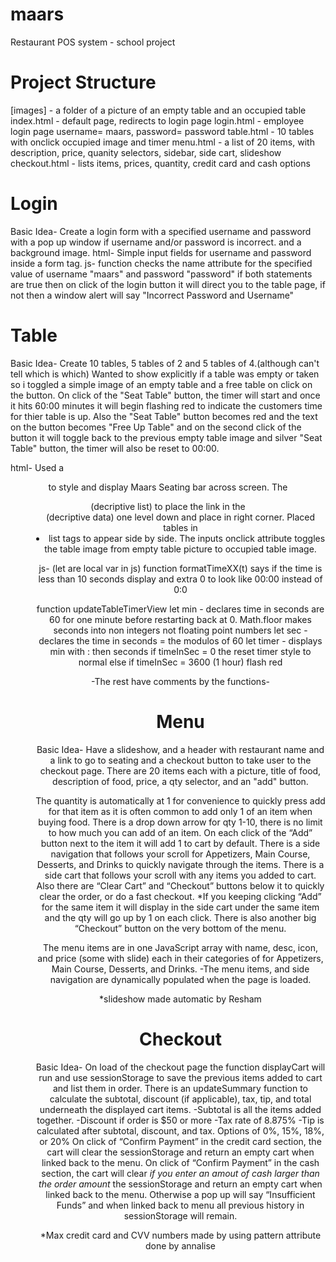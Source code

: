 # maars
Restaurant POS system - school project

# Project Structure
[images]   - a folder of a picture of an empty table and an occupied table
index.html - default page, redirects to login page
login.html - employee login page username= maars, password= password
table.html - 10 tables with onclick occupied image and timer
menu.html  - a list of 20 items, with description, price, quanity selectors, sidebar, side cart, slideshow
checkout.html - lists items, prices, quantity, credit card and cash options

# Login
Basic Idea- Create a login form with a specified username and password with a pop up window if username and/or password is incorrect.
and a background image.
html-
Simple input fields for username and password inside a form tag.
js-
function checks the name attribute for the specified value of username "maars" and password "password" if both statements are true then on click of the login button it will direct you to the table page, if not then a window alert will say "Incorrect Password and Username"

# Table
Basic Idea- Create 10 tables, 5 tables of 2 and 5 tables of 4.(although can't tell which is which) Wanted to show explicitly if a table was empty or taken so i toggled a simple image of an empty table and a free table on click on the button. On click of the "Seat Table" button, the timer will start and once it hits 60:00 minutes it will begin flashing red to indicate the customers time for thier table is up. Also the "Seat Table" button becomes red and the text on the button becomes "Free Up Table" and on the second click of the button it will toggle back to the previous empty table image and silver "Seat Table" button, the timer will also be reset to 00:00. 

html- Used a <header> to style and display Maars Seating bar across screen. The <dl> (decriptive list) to place the link in the <dd> (decriptive data) one level down and place in right corner.
Placed tables in <li> list tags to appear side by side.
The inputs onclick attribute toggles the table image from empty table picture to occupied table image.

js- (let are local var in js)
function formatTimeXX(t) says if the time is less than 10 seconds display and extra 0 to look like 00:00 instead of 0:0

function updateTableTimerView 
 let min - declares time in seconds are 60 for one minute before restarting back at 0. Math.floor makes seconds into non integers not floating point numbers
 let sec - declares the time in seconds = the modulos of 60
 let timer - displays min with : then seconds
 if timeInSec = 0 the reset timer style to normal else if timeInSec = 3600 (1 hour) flash red
 
 -The rest have comments by the functions-
 
# Menu
Basic Idea- Have a slideshow, and a header with restaurant name and a link to go to seating and a checkout button to take user to the checkout page. There are 20 items each with a picture, title of food, description of food, price, a qty selector, and an "add" button.

The quantity is automatically at 1 for convenience to quickly press add for that item as it is often common to add only 1 of an item when buying food. There is a drop down arrow for qty 1-10, there is no limit to how much you can add of an item. On each click of the “Add” button next to the item it will add 1 to cart by default.
There is a side navigation that follows your scroll for Appetizers, Main Course, Desserts, and Drinks to quickly navigate through the items.
There is a side cart that follows your scroll with any items you added to cart. Also there are “Clear Cart” and “Checkout” buttons below it to quickly clear the order, or do a fast checkout. 
*If you keeping clicking “Add” for the same item it will display in the side cart under the same item and the qty will go up by 1 on each click.
There is also another big “Checkout” button on the very bottom of the menu.

The menu items are in one JavaScript array with name, desc, icon, and price (some with slide) each in their categories of for Appetizers, Main Course, Desserts, and Drinks.
-The menu items, and side navigation are dynamically populated when the page is loaded.

*slideshow made automatic by Resham


# Checkout 
Basic Idea-  On load of the checkout page the function displayCart will run and use sessionStorage to save the previous items added to cart and list them in order. There is an updateSummary function to calculate the subtotal, discount (if applicable), tax, tip, and total underneath the displayed cart items.
-Subtotal is all the items added together.
-Discount if order is $50 or more
-Tax rate of 8.875% 
-Tip is calculated after subtotal, discount, and tax. Options of 0%, 15%, 18%, or 20%
On click of “Confirm Payment” in the credit card section, the cart will clear the sessionStorage and return an empty cart when linked back to the menu.
On click of “Confirm Payment” in the cash section, the cart will clear *if you enter an amout of cash larger than the order amount* the sessionStorage and return an empty cart when linked back to the menu. Otherwise a pop up will say “Insufficient Funds” and when linked back to menu all previous history in sessionStorage will remain.


*Max credit card and CVV numbers made by using pattern attribute done by annalise



 
